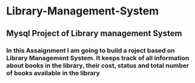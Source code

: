 # Library-Management-System
## Mysql Project of Library management System
### In this Assaignment I am going to build a roject based on Library Management System. It keeps track of all information about books in the library, their cost, status and total number of books available in the library
